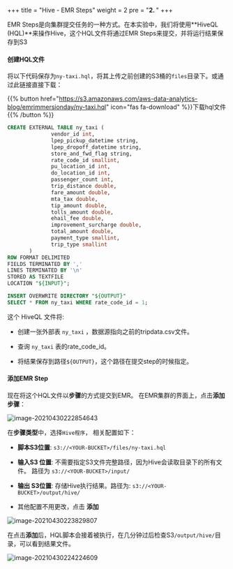 +++
title = "Hive - EMR Steps"
weight = 2
pre = "<b>2. </b>"
+++








EMR Steps是向集群提交任务的一种方式。在本实验中，我们将使用**HiveQL (HQL)**来操作Hive，这个HQL文件将通过EMR Steps来提交，并将运行结果保存到S3


####  创建HQL文件

将以下代码保存为`ny-taxi.hql`，将其上传之前创建的S3桶的`files`目录下。或通过此链接直接下载：

{{% button href="https://s3.amazonaws.com/aws-data-analytics-blog/emrimmersionday/ny-taxi.hql" icon="fas fa-download" %}}下载hql文件{{% /button %}}

```sql
CREATE EXTERNAL TABLE ny_taxi (
              vendor_id int,
              lpep_pickup_datetime string,
              lpep_dropoff_datetime string,
              store_and_fwd_flag string,
              rate_code_id smallint,
              pu_location_id int,
              do_location_id int,
              passenger_count int,
              trip_distance double,
              fare_amount double,
              mta_tax double,
              tip_amount double,
              tolls_amount double,
              ehail_fee double,
              improvement_surcharge double,
              total_amount double,
              payment_type smallint,
              trip_type smallint
       )
ROW FORMAT DELIMITED
FIELDS TERMINATED BY ','
LINES TERMINATED BY '\n'
STORED AS TEXTFILE
LOCATION "${INPUT}";

INSERT OVERWRITE DIRECTORY "${OUTPUT}"
SELECT * FROM ny_taxi WHERE rate_code_id = 1;
```

这个 HiveQL 文件将:

-   创建一张外部表 `ny_taxi` ，数据源指向之前的tripdata.csv文件。

-   查询 `ny_taxi` 表的rate_code_id。

-   将结果保存到路径`${OUTPUT}`，这个路径在提交step的时候指定。

    

#### 添加EMR Step

现在将这个HQL文件以**步骤**的方式提交到EMR。 在EMR集群的界面上，点击**添加步骤**：

![image-20210430222854643](https://pingfan.s3.amazonaws.com/pic3/w1lpl.png)

    

在**步骤类型**中，选择`Hive程序`， 相关配置如下：

-   **脚本S3位置**:  `s3://<YOUR-BUCKET>/files/ny-taxi.hql`
-   **输入S3 位置**:  不需要指定S3文件完整路径，因为Hive会读取目录下的所有文件。 路径为 `s3://<YOUR-BUCKET>/input/`
-   **输出 S3位置**:  存储Hive执行结果。路径为: `s3://<YOUR-BUCKET>/output/hive/`

-   其他配置不用更改，点击 **添加**

![image-20210430223829807](https://pingfan.s3.amazonaws.com/pic3/5o03l.png)

在点击**添加**后，HQL脚本会接着被执行，在几分钟过后检查S3`/output/hive/`目录，可以看到结果文件。

![image-20210430224224609](https://pingfan.s3.amazonaws.com/pic3/tz85v.png)

